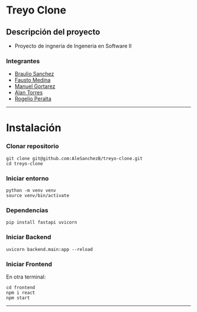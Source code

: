 # Treyo Clone

## Descripción del proyecto

- Proyecto de ingneria de Ingeneria en Software II

### Integrantes

 - [Braulio Sanchez](https://github.com/alesanchezb)
 - [Fausto Medina](https://github.com/harico04) 
 - [Manuel Gortarez](https://github.com/Mgb64) 
 - [Alan Torres](https://github.com/TumbadoBoy0604) 
 - [Rogelio Peralta](https://github.com/gperalta04) 
---
# Instalación

### Clonar repositorio
```
git clone git@github.com:AleSanchezB/treyo-clone.git
cd treyo-clone
```

### Iniciar entorno
```
python -m venv venv
source venv/bin/activate
```

### Dependencias
```
pip install fastapi uvicorn
```

### Iniciar Backend
```
uvicorn backend.main:app --reload
```

### Iniciar Frontend

En otra terminal:
```
cd frontend
npm i react
npm start
```
---
